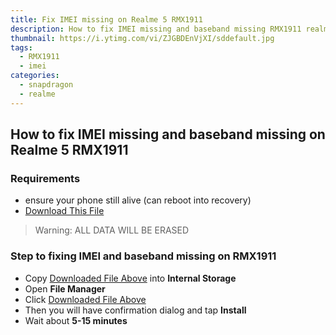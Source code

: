 ```yaml
---
title: Fix IMEI missing on Realme 5 RMX1911
description: How to fix IMEI missing and baseband missing RMX1911 realme 5
thumbnail: https://i.ytimg.com/vi/ZJGBDEnVjXI/sddefault.jpg
tags:
  - RMX1911
  - imei
categories:
  - snapdragon
  - realme
---
```


## How to fix IMEI missing and baseband missing on Realme 5 RMX1911

### Requirements
- ensure your phone still alive (can reboot into recovery)
- [Download This File](https://download.c.realme.com/osupdate/RMX1911EX_11_OTA_1750_all_jV3dh7ZywV3k.ozip)

> Warning: ALL DATA WILL BE ERASED

### Step to fixing IMEI and baseband missing on RMX1911
- Copy [Downloaded File Above](https://download.c.realme.com/osupdate/RMX1911EX_11_OTA_1750_all_jV3dh7ZywV3k.ozip) into **Internal Storage**
- Open **File Manager**
- Click [Downloaded File Above](https://download.c.realme.com/osupdate/RMX1911EX_11_OTA_1750_all_jV3dh7ZywV3k.ozip)
- Then you will have confirmation dialog and tap **Install**
- Wait about **5-15 minutes**
